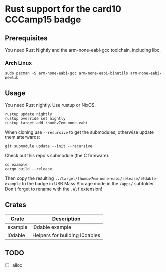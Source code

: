 # Rust support for the card10 CCCamp15 badge

## Prerequisites

You need Rust Nightly and the arm-none-eabi-gcc toolchain, including libc.

### Arch Linux

    sudo pacman -S arm-none-eabi-gcc arm-none-eabi-binutils arm-none-eabi-newlib

## Usage

You need Rust nightly. Use rustup or NixOS.

```shell
rustup update nightly
rustup override set nightly
rustup target add thumbv7em-none-eabi
```
When cloning use `--recursive` to get the submodules, otherwise update them
afterwards:

```shell
git submodule update --init --recursive
```

Check out this repo's submodule (the C firmware).

```shell
cd example
cargo build --release
```

Then copy the resulting
`../target/thumbv7em-none-eabi/release/l0dable-example` to the badge
in USB Mass Storage mode in the `/apps/` subfolder. Don't forget to
rename with the `.elf` extension!

## Crates

| Crate    | Description                                               |
| ----     | ---                                                       |
| example  | l0dable example                                           |
| l0dable  | Helpers for building l0dables                             |

## TODO

- [ ] alloc
